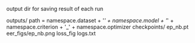 output dir for saving result of each run

outputs/
	path = namespace.dataset + '_' + namespace.model + '_' + namespace.criterion + '_' + namespace.optimizer
	checkpoints/ ep_nb.pt
	eer_figs/ep_nb.png
	loss_fig
	logs.txt 
